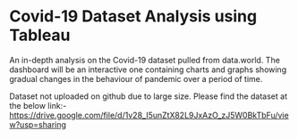 # Covid-19 Dataset Analysis using Tableau
 An in-depth analysis on the Covid-19 dataset pulled from data.world. The dashboard will be an interactive one containing charts and graphs showing gradual changes in the behaviour of pandemic over a period of time.
 
Dataset not uploaded on github due to large size.
Please find the dataset at the below link:-
https://drive.google.com/file/d/1v28_I5unZtX82L9JxAzO_zJ5W0BkTbFu/view?usp=sharing
